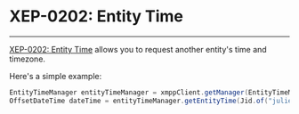 # XEP-0202: Entity Time
---

[XEP-0202: Entity Time][Entity Time] allows you to request another entity's time and timezone.

Here's a simple example:

```java
EntityTimeManager entityTimeManager = xmppClient.getManager(EntityTimeManager.class);
OffsetDateTime dateTime = entityTimeManager.getEntityTime(Jid.of("juliet@example.net/balcony"));
```


[Entity Time]: http://xmpp.org/extensions/xep-0202.html "XEP-0202: Entity Time"
